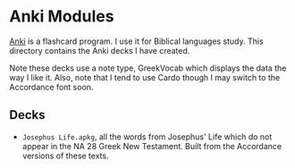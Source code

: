 # Anki Modules

[Anki](https://apps.ankiweb.net/) is a flashcard program. I use it for Biblical languages study. This directory contains the Anki decks I have created.

Note these decks use a note type, GreekVocab which displays the data the way I like it. Also, note that I tend to use Cardo though I may switch to the Accordance font soon.

## Decks

  + ```Josephus Life.apkg```, all the words from Josephus' Life which do not appear in the NA 28 Greek New Testament. Built from the Accordance versions of these texts.
